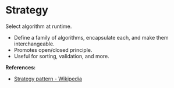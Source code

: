 # Strategy

Select algorithm at runtime.

- Define a family of algorithms, encapsulate each, and make them interchangeable.
- Promotes open/closed principle.
- Useful for sorting, validation, and more.

**References:**
- [Strategy pattern - Wikipedia](https://en.wikipedia.org/wiki/Strategy_pattern)
